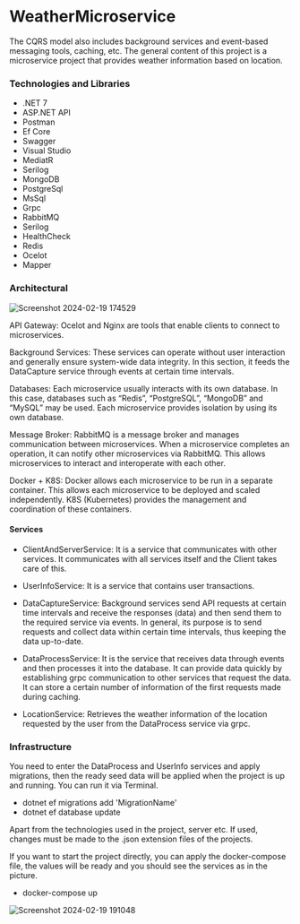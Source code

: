 
# WeatherMicroservice

The CQRS model also includes background services and event-based messaging tools, caching, etc. The general content of this project is a microservice project that provides weather information based on location.
### Technologies and Libraries

- .NET 7
- ASP.NET API
- Postman
- Ef Core
- Swagger
- Visual Studio
- MediatR
- Serilog
- MongoDB
- PostgreSql
- MsSql
- Grpc
- RabbitMQ
- Serilog
- HealthCheck
- Redis
- Ocelot
- Mapper


### Architectural

 ![Screenshot 2024-02-19 174529](https://github.com/kadirdemirkaya/WeatherMicroservice/assets/126807887/5dd3fb35-7aa4-4706-ba78-19c91e055d92)

 API Gateway: Ocelot and Nginx are tools that enable clients to connect to microservices.

Background Services: These services can operate without user interaction and generally ensure system-wide data integrity. In this section, it feeds the DataCapture service through events at certain time intervals.

Databases: Each microservice usually interacts with its own database. In this case, databases such as “Redis”, “PostgreSQL”, “MongoDB” and “MySQL” may be used. Each microservice provides isolation by using its own database.

Message Broker: RabbitMQ is a message broker and manages communication between microservices. When a microservice completes an operation, it can notify other microservices via RabbitMQ. This allows microservices to interact and interoperate with each other.

Docker + K8S: Docker allows each microservice to be run in a separate container. This allows each microservice to be deployed and scaled independently. K8S (Kubernetes) provides the management and coordination of these containers.

#### Services

- ClientAndServerService: It is a service that communicates with other services. It communicates with all services itself and the Client takes care of this.

- UserInfoService: It is a service that contains user transactions.

- DataCaptureService: Background services send API requests at certain time intervals and receive the responses (data) and then send them to the required service via events. In general, its purpose is to send requests and collect data within certain time intervals, thus keeping the data up-to-date.

- DataProcessService: It is the service that receives data through events and then processes it into the database. It can provide data quickly by establishing grpc communication to other services that request the data. It can store a certain number of information of the first requests made during caching.

- LocationService: Retrieves the weather information of the location requested by the user from the DataProcess service via grpc.
### Infrastructure

You need to enter the DataProcess and UserInfo services and apply migrations, then the ready seed data will be applied when the project is up and running.
You can run it via Terminal.

- dotnet ef migrations add 'MigrationName'
- dotnet ef database update

Apart from the technologies used in the project, server etc. If used, changes must be made to the .json extension files of the projects.

If you want to start the project directly, you can apply the docker-compose file, the values ​​will be ready and you should see the services as in the picture.

- docker-compose up

![Screenshot 2024-02-19 191048](https://github.com/kadirdemirkaya/WeatherMicroservice/assets/126807887/c83a55c3-ed97-4b31-ba8e-e803e56cf560)



